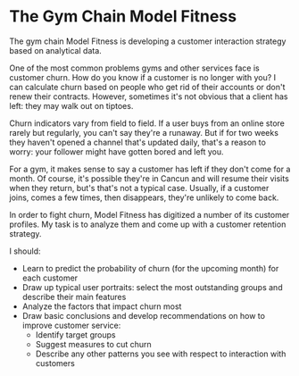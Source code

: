 # The Gym Chain Model Fitness

The gym chain Model Fitness is developing a customer interaction strategy based on analytical data. 

One of the most common problems gyms and other services face is customer churn. How do you know if a customer is no longer with you? I can calculate churn based on people who get rid of their accounts or don't renew their contracts. However, sometimes it's not obvious that a client has left: they may walk out on tiptoes.

Churn indicators vary from field to field. If a user buys from an online store rarely but regularly, you can't say they're a runaway. But if for two weeks they haven't opened a channel that's updated daily, that's a reason to worry: your follower might have gotten bored and left you. 

For a gym, it makes sense to say a customer has left if they don't come for a month. Of course, it's possible they're in Cancun and will resume their visits when they return, but's that's not a typical case. Usually, if a customer joins, comes a few times, then disappears, they're unlikely to come back. 

In order to fight churn, Model Fitness has digitized a number of its customer profiles. My task is to analyze them and come up with a customer retention strategy.

I should:

- Learn to predict the probability of churn (for the upcoming month) for each customer
- Draw up typical user portraits: select the most outstanding groups and describe their main features
- Analyze the factors that impact churn most
- Draw basic conclusions and develop recommendations on how to improve customer service:
    - Identify target groups
    - Suggest measures to cut churn
    - Describe any other patterns you see with respect to interaction with customers
